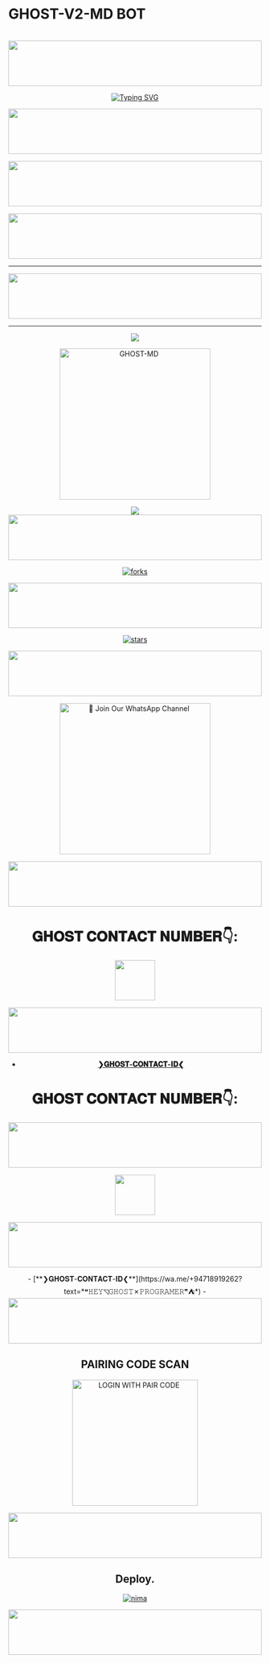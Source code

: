 #    GHOST-V2-MD BOT   #
<br>
<div>
<img src="https://i.imgur.com/dBaSKWF.gif" height="90" width="100%">
 </p>
    <p align="center">
<a href="https://git.io/typing-svg"><img src="https://readme-typing-svg.demolab.com?font=EB+Garamond&weight=800&size=28&duration=4000&pause=1000&random=false&width=435&lines=WELCOME+TO+GHOST-V2-MD;MULTI-DEVICE+WHATSAPP+BOT;DEVELOPED+BY;KIND GHOST , CYBER GHOST." alt="Typing SVG" /></a>
<div>
<img src="https://i.imgur.com/dBaSKWF.gif" height="90" width="100%">
 </p>
 <div>
<img src="https://i.imgur.com/dBaSKWF.gif" height="90" width="100%">
 </p>

  
<div align="center">
</p
<div>
<img src="https://i.imgur.com/dBaSKWF.gif" height="90" width="100%">
 </p>
 
<hr>
<div>
<img src="https://i.imgur.com/dBaSKWF.gif" height="90" width="100%">
 </p>
 
<hr>
<div>
<img src="https://user-images.githubusercontent.com/73097560/115834477-dbab4500-a447-11eb-908a-139a6edaec5c.gif">

<p align="center">
  <a href="https://youtu.be/WcA7GZuaN0A">
    <img alt="GHOST-MD" height="300" src="https://telegra.ph/file/26fa981907598d22aa4e1.jpg">
   
<div>
<img src="https://user-images.githubusercontent.com/73097560/115834477-dbab4500-a447-11eb-908a-139a6edaec5c.gif">

<div>
<img src="https://i.imgur.com/dBaSKWF.gif" height="90" width="100%">
 </p>

![forks](https://github.com/Cyberghost352/GHOST-MD.git)

<div>
<img src="https://i.imgur.com/dBaSKWF.gif" height="90" width="100%">
 </p>
 
![stars](https://github.com/Cyberghost352/GHOST-MD.git)

<div>
<img src="https://i.imgur.com/dBaSKWF.gif" height="90" width="100%">
 </p>


<a href="https://chat.whatsapp.com/DhCdan60qzH0yoIxmybU3i"><img src="https://img.shields.io/badge/%E2%9D%A4%EF%B8%8F%E2%80%8D%20Join%20Our%20WhatsApp%20Channel%F0%9F%91%A8%E2%80%8D%F0%9F%92%BB-green" alt="📎 Join Our WhatsApp Channel" width="300"></a>


<div>
<img src="https://i.imgur.com/dBaSKWF.gif" height="90" width="100%">
 </p>

# 𝐆𝐇𝐎𝐒𝐓 𝐂𝐎𝐍𝐓𝐀𝐂𝐓 𝐍𝐔𝐌𝐁𝐄𝐑👇:
<img src="https://telegra.ph/file/f8ced69143daac134f2d7.jpg" width=80 height=80></a> 



<div>
<img src="https://i.imgur.com/dBaSKWF.gif" height="90" width="100%">
 </p>

- [**❯𝐆𝐇𝐎𝐒𝐓-𝐂𝐎𝐍𝐓𝐀𝐂𝐓-𝐈𝐃❮**](https://wa.me/+94741140620?text=*❝𝙷𝙴𝚈◹𝙶𝙷𝙾𝚂𝚃✗𝙿𝚁𝙾𝙶𝚁𝙰𝙼𝙴𝚁❞⛺*)
# 𝐆𝐇𝐎𝐒𝐓 𝐂𝐎𝐍𝐓𝐀𝐂𝐓 𝐍𝐔𝐌𝐁𝐄𝐑👇:
<div>
<img src="https://i.imgur.com/dBaSKWF.gif" height="90" width="100%">
 </p>
 
<img src="https://telegra.ph/file/68dd5640f7ca165397913.jpg" width=80 height=80></a>   
<div>
<img src="https://i.imgur.com/dBaSKWF.gif" height="90" width="100%">
 </p>
- [**❯𝐆𝐇𝐎𝐒𝐓-𝐂𝐎𝐍𝐓𝐀𝐂𝐓-𝐈𝐃❮**](https://wa.me/+94718919262?text=*❝𝙷𝙴𝚈◹𝙶𝙷𝙾𝚂𝚃✗𝙿𝚁𝙾𝙶𝚁𝙰𝙼𝙴𝚁❞⛺*)
-
<div>
<img src="https://i.imgur.com/dBaSKWF.gif" height="90" width="100%">
 </p>

##  PAIRING CODE SCAN
<a href="https://pair-web-public.koyeb.app/"><img src="https://img.shields.io/badge/LOGIN%20WITH-PAIR%20CODE-black" alt="LOGIN WITH PAIR CODE" width="250"></a>


<div>
<img src="https://i.imgur.com/dBaSKWF.gif" height="90" width="100%">
 </p>

## Deploy.
 [![nima](https://img.shields.io/badge/ghostmd_deploy_on_heroku-430098?style=for-the-badge&logo=heroku&logoColor=white&buttcode=1n2i3m4a)](https://dashboard.heroku.com/new?template=https://github.com/GHOST-V1-MD/GHOST-MD)
 <div>
<img src="https://i.imgur.com/dBaSKWF.gif" height="90" width="100%">
 </p>

